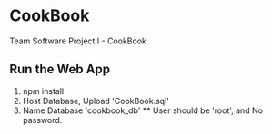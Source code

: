 # CookBook
Team Software Project I - CookBook

## Run the Web App
1. npm install
2. Host Database, Upload 'CookBook.sql'
3. Name Database 'cookbook_db'
** User should be 'root', and No password.
